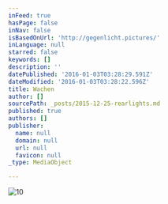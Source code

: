 ```yaml
---
inFeed: true
hasPage: false
inNav: false
isBasedOnUrl: 'http://gegenlicht.pictures/'
inLanguage: null
starred: false
keywords: []
description: ''
datePublished: '2016-01-03T03:28:29.591Z'
dateModified: '2016-01-03T03:28:22.596Z'
title: Wachen
author: []
sourcePath: _posts/2015-12-25-rearlights.md
published: true
authors: []
publisher:
  name: null
  domain: null
  url: null
  favicon: null
_type: MediaObject

---
```

![10](https://s3-us-west-2.amazonaws.com/the-grid-img/p/df801964fb06305d3f63057b6bde1ff1b5aa7256.jpg)
